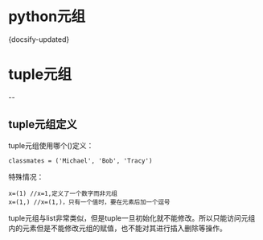 # python元组
{docsify-updated}



# tuple元组
--
## tuple元组定义
tuple元组使用哪个()定义：

    classmates = ('Michael', 'Bob', 'Tracy')

特殊情况：

    x=(1) //x=1,定义了一个数字而非元组
    x=(1,) //x=(1,)，只有一个值时，要在元素后加一个逗号

tuple元组与list非常类似，但是tuple一旦初始化就不能修改。所以只能访问元组内的元素但是不能修改元组的赋值，也不能对其进行插入删除等操作。

